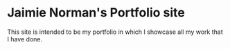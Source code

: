 # Jaimie Norman's Portfolio site
This site is intended to be my portfolio in which I showcase all my work that I have done.
